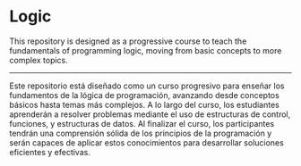 # Logic
This repository is designed as a progressive course to teach the fundamentals of programming logic, moving from basic concepts to more complex topics.
___________________________________________________________


Este repositorio está diseñado como un curso progresivo para enseñar los fundamentos de la lógica de programación, avanzando desde conceptos básicos hasta temas más complejos. A lo largo del curso, los estudiantes aprenderán a resolver problemas mediante el uso de estructuras de control, funciones, y estructuras de datos. Al finalizar el curso, los participantes tendrán una comprensión sólida de los principios de la programación y serán capaces de aplicar estos conocimientos para desarrollar soluciones eficientes y efectivas.
